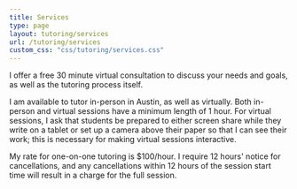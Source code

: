 ```yaml
---
title: Services
type: page
layout: tutoring/services
url: /tutoring/services
custom_css: "css/tutoring/services.css"
---
```


I offer a free 30 minute virtual consultation to discuss your needs and goals, as well as the tutoring process itself.

I am available to tutor in-person in Austin, as well as virtually. Both in-person and virtual sessions have a minimum length of 1 hour. For virtual sessions, I ask that students be prepared to either screen share while they write on a tablet or set up a camera above their paper so that I can see their work; this is necessary for making virtual sessions interactive.

My rate for one-on-one tutoring is $100/hour. I require 12 hours' notice for cancellations, and any cancellations within 12 hours of the session start time will result in a charge for the full session.
